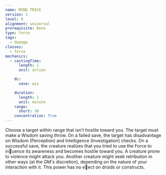 ```yaml
---
name: MIND TRICK
version: 1
level: 0
alignment: universal
prerequisite: None
type: force
tags:
  - damage
classes:
  - force
mechanics:
  - castingTime:
      length: 1
      unit: action

    dc:
      save: wis

    duration:
      length: 1
      unit: minute
    range:
      short: 30
    concentration: True
---
```

Choose a target within range that isn't hostile toward
you. The target must make a Wisdom saving throw. On
a failed save, the target has disadvantage on Wisdom
(Perception) and Intelligence (Investigation) checks.
On a successful save, the creature realizes that you
tried to use the Force to in􀃖uence its awareness and
becomes hostile toward you. A creature prone to
violence might attack you. Another creature might seek
retribution in other ways (at the GM's discretion),
depending on the nature of your interaction with it.
This power has no e􀃠ect on droids or constructs.

    